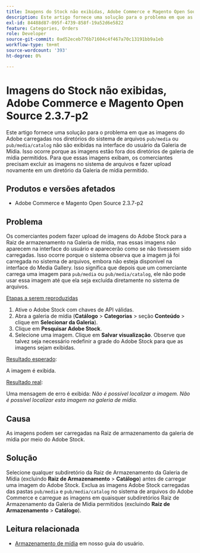 ```yaml
---
title: Imagens do Stock não exibidas, Adobe Commerce e Magento Open Source 2.3.7-p2
description: Este artigo fornece uma solução para o problema em que as imagens do Adobe stock carregadas nos diretórios do sistema de arquivos "pub/media" ou "pub/media/catalog" não são exibidas na interface do usuário da Galeria de mídia. Isso ocorre porque as imagens estão fora dos diretórios de galeria de mídia permitidos. Para que essas imagens exibam, os comerciantes precisam excluir as imagens no sistema de arquivos e fazer upload novamente em um diretório da Galeria de mídia permitido.
exl-id: 84488d87-095f-4739-858f-19a52d6e5822
feature: Categories, Orders
role: Developer
source-git-commit: 0ad52eceb776b71604c4f467a70c13191bb9a1eb
workflow-type: tm+mt
source-wordcount: '393'
ht-degree: 0%

---
```


# Imagens do Stock não exibidas, Adobe Commerce e Magento Open Source 2.3.7-p2

Este artigo fornece uma solução para o problema em que as imagens do Adobe carregadas nos diretórios do sistema de arquivos `pub/media` ou `pub/media/catalog` não são exibidas na interface do usuário da Galeria de Mídia. Isso ocorre porque as imagens estão fora dos diretórios de galeria de mídia permitidos. Para que essas imagens exibam, os comerciantes precisam excluir as imagens no sistema de arquivos e fazer upload novamente em um diretório da Galeria de mídia permitido.

## Produtos e versões afetados

* Adobe Commerce e Magento Open Source 2.3.7-p2


## Problema

Os comerciantes podem fazer upload de imagens do Adobe Stock para a Raiz de armazenamento na Galeria de mídia, mas essas imagens não aparecem na interface do usuário e aparecerão como se não tivessem sido carregadas. Isso ocorre porque o sistema observa que a imagem já foi carregada no sistema de arquivos, embora não esteja disponível na interface do Media Gallery. Isso significa que depois que um comerciante carrega uma imagem para `pub/media` ou `pub/media/catalog`, ele não pode usar essa imagem até que ela seja excluída diretamente no sistema de arquivos.

<u>Etapas a serem reproduzidas</u>

1. Ative o Adobe Stock com chaves de API válidas.
1. Abra a galeria de mídia (**Catálogo** > **Categorias** > seção **Conteúdo** > clique em **Selecionar da Galeria**).
1. Clique em **Pesquisar Adobe Stock**.
1. Selecione uma imagem. Clique em **Salvar visualização**. Observe que talvez seja necessário redefinir a grade do Adobe Stock para que as imagens sejam exibidas.

<u>Resultado esperado</u>:

A imagem é exibida.

<u>Resultado real</u>:

Uma mensagem de erro é exibida: *Não é possível localizar a imagem. Não é possível localizar esta imagem na galeria de mídia.*

## Causa

As imagens podem ser carregadas na Raiz de armazenamento da galeria de mídia por meio do Adobe Stock.

## Solução

Selecione qualquer subdiretório da Raiz de Armazenamento da Galeria de Mídia (excluindo **Raiz de Armazenamento** > **Catálogo**) antes de carregar uma imagem do Adobe Stock.
Exclua as imagens Adobe Stock carregadas das pastas `pub/media` e `pub/media/catalog` no sistema de arquivos do Adobe Commerce e carregue as imagens em quaisquer subdiretórios Raiz de Armazenamento da Galeria de Mídia permitidos (excluindo **Raiz de Armazenamento** > **Catálogo**).

## Leitura relacionada

* [Armazenamento de mídia](https://docs.magento.com/user-guide/v2.3/cms/media-storage.html) em nosso guia do usuário.
